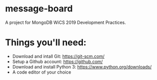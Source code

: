 # message-board

A project for MongoDB WiCS 2019 Development Practices.

# Things you'll need:

 - Download and intall Git: https://git-scm.com/
 - Setup a Github account: https://github.com/
 - Download and install Python 3: https://www.python.org/downloads/
 - A code editor of your choice
